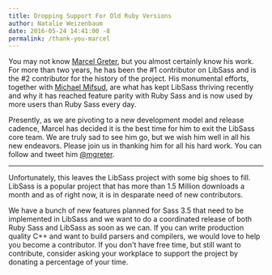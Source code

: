 ```yaml
---
title: Dropping Support For Old Ruby Versions
author: Natalie Weizenbaum
date: 2016-05-24 14:41:00 -8
permalink: /thank-you-marcel
---
```


You may not know [Marcel Greter](https://github.com/mgreter), but you almost
certainly know his work. For more than two years, he has been the #1 contributor
on LibSass and is the #2 contributor for the history of the project. His
monumental efforts, together with [Michael Mifsud](https://github.com/xzyfer),
are what has kept LibSass thriving recently and why it has reached feature
parity with Ruby Sass and is now used by more users than Ruby Sass every day.

Presently, as we are pivoting to a new development model and release cadence,
Marcel has decided it is the best time for him to exit the LibSass core team. We
are truly sad to see him go, but we wish him well in all his new endeavors.
Please join us in thanking him for all his hard work. You can follow and tweet
him [@mgreter](https://twitter.com/mgreter).

---

Unfortunately, this leaves the LibSass project with some big shoes to fill.
LibSass is a popular project that has more than 1.5 Million downloads a month
and as of right now, it is in desparate need of new contributors.

We have a bunch of new features planned for Sass 3.5 that need to be implemented
in LibSass and we want to do a coordinated release of both Ruby Sass and LibSass
as soon as we can. If you can write production quality C++ and want to build
parsers and compilers, we would love to help you become a contributor. If you
don't have free time, but still want to contribute, consider asking your
workplace to support the project by donating a percentage of your time.
